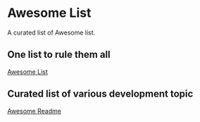 # Awesome List

A curated list of Awesome list.

## One list to rule them all

[Awesome List](https://github.com/sindresorhus/awesome)

## Curated list of various development topic

[Awesome Readme](https://github.com/matiassingers/awesome-readme)

